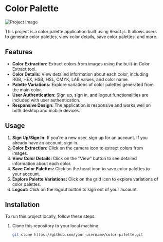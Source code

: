 # Color Palette

![Project Image](project_image.png)

This project is a color palette application built using React.js. It allows users to generate color palettes, view color details, save color palettes, and more.

## Features

- **Color Extraction:** Extract colors from images using the built-in Color Extract tool.
- **Color Details:** View detailed information about each color, including RGB, HEX, HSB, HSL, CMYK, LAB values, and color name.
- **Palette Variations:** Explore variations of color palettes generated from the main color.
- **User Authentication:** Sign up, sign in, and logout functionalities are included with user authentication.
- **Responsive Design:** The application is responsive and works well on both desktop and mobile devices.

## Usage

1. **Sign Up/Sign In:** If you're a new user, sign up for an account. If you already have an account, sign in.
2. **Color Extraction:** Click on the camera icon to extract colors from images.
3. **View Color Details:** Click on the "View" button to see detailed information about each color.
4. **Save Color Palettes:** Click on the heart icon to save color palettes to your account.
5. **Explore Palette Variations:** Click on the grid icon to explore variations of color palettes.
6. **Logout:** Click on the logout button to sign out of your account.

## Installation

To run this project locally, follow these steps:

1. Clone this repository to your local machine.
   ```bash
   git clone https://github.com/your-username/color-palette.git
